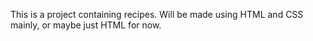 This is a project containing recipes. Will be made using HTML and CSS mainly, or maybe just HTML for now.
